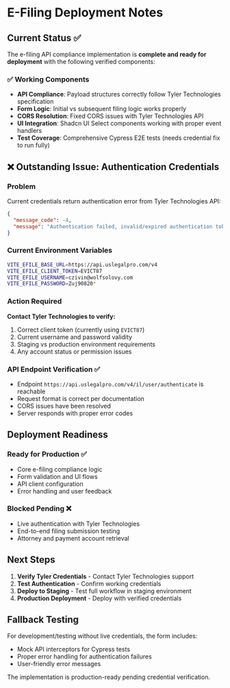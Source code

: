 # E-Filing Deployment Notes

## Current Status ✅

The e-filing API compliance implementation is **complete and ready for deployment** with the following verified components:

### ✅ Working Components
- **API Compliance**: Payload structures correctly follow Tyler Technologies specification
- **Form Logic**: Initial vs subsequent filing logic works properly  
- **CORS Resolution**: Fixed CORS issues with Tyler Technologies API
- **UI Integration**: Shadcn UI Select components working with proper event handlers
- **Test Coverage**: Comprehensive Cypress E2E tests (needs credential fix to run fully)

## ❌ Outstanding Issue: Authentication Credentials

### Problem
Current credentials return authentication error from Tyler Technologies API:
```json
{
  "message_code": -4,
  "message": "Authentication failed, invalid/expired authentication token or email/password combination"
}
```

### Current Environment Variables
```bash
VITE_EFILE_BASE_URL=https://api.uslegalpro.com/v4
VITE_EFILE_CLIENT_TOKEN=EVICT87
VITE_EFILE_USERNAME=czivin@wolfsolovy.com
VITE_EFILE_PASSWORD=Zuj90820*
```

### Action Required
**Contact Tyler Technologies to verify:**
1. Correct client token (currently using `EVICT87`)
2. Current username and password validity
3. Staging vs production environment requirements
4. Any account status or permission issues

### API Endpoint Verification ✅
- Endpoint `https://api.uslegalpro.com/v4/il/user/authenticate` is reachable
- Request format is correct per documentation
- CORS issues have been resolved
- Server responds with proper error codes

## Deployment Readiness

### Ready for Production ✅
- Core e-filing compliance logic
- Form validation and UI flows
- API client configuration
- Error handling and user feedback

### Blocked Pending ❌
- Live authentication with Tyler Technologies
- End-to-end filing submission testing
- Attorney and payment account retrieval

## Next Steps

1. **Verify Tyler Credentials** - Contact Tyler Technologies support
2. **Test Authentication** - Confirm working credentials  
3. **Deploy to Staging** - Test full workflow in staging environment
4. **Production Deployment** - Deploy with verified credentials

## Fallback Testing

For development/testing without live credentials, the form includes:
- Mock API interceptors for Cypress tests
- Proper error handling for authentication failures
- User-friendly error messages

The implementation is production-ready pending credential verification.